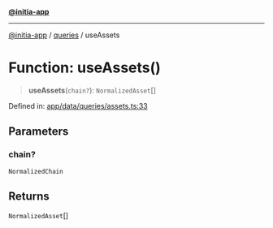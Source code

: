 [**@initia-app**](../../data.md)

***

[@initia-app](../../data.md) / [queries](../data.md) / useAssets

# Function: useAssets()

> **useAssets**(`chain?`): `NormalizedAsset`[]

Defined in: [app/data/queries/assets.ts:33](https://github.com/hanwong/app-v2/blob/b6cc29462bca0bededdcec342d091f91e17e428a/app/data/queries/assets.ts#L33)

## Parameters

### chain?

`NormalizedChain`

## Returns

`NormalizedAsset`[]
